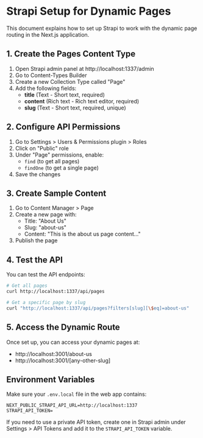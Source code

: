 # Strapi Setup for Dynamic Pages

This document explains how to set up Strapi to work with the dynamic page
routing in the Next.js application.

## 1. Create the Pages Content Type

1. Open Strapi admin panel at http://localhost:1337/admin
2. Go to Content-Types Builder
3. Create a new Collection Type called "Page"
4. Add the following fields:
   - **title** (Text - Short text, required)
   - **content** (Rich text - Rich text editor, required)
   - **slug** (Text - Short text, required, unique)

## 2. Configure API Permissions

1. Go to Settings > Users & Permissions plugin > Roles
2. Click on "Public" role
3. Under "Page" permissions, enable:
   - `find` (to get all pages)
   - `findOne` (to get a single page)
4. Save the changes

## 3. Create Sample Content

1. Go to Content Manager > Page
2. Create a new page with:
   - Title: "About Us"
   - Slug: "about-us"
   - Content: "This is the about us page content..."
3. Publish the page

## 4. Test the API

You can test the API endpoints:

```bash
# Get all pages
curl http://localhost:1337/api/pages

# Get a specific page by slug
curl "http://localhost:1337/api/pages?filters[slug][\$eq]=about-us"
```

## 5. Access the Dynamic Route

Once set up, you can access your dynamic pages at:

- http://localhost:3001/about-us
- http://localhost:3001/[any-other-slug]

## Environment Variables

Make sure your `.env.local` file in the web app contains:

```
NEXT_PUBLIC_STRAPI_API_URL=http://localhost:1337
STRAPI_API_TOKEN=
```

If you need to use a private API token, create one in Strapi admin under
Settings > API Tokens and add it to the `STRAPI_API_TOKEN` variable.
